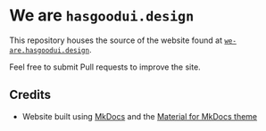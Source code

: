 # We are `hasgoodui.design`

This repository houses the source of the website found at [`we-are.hasgoodui.design`][website].

Feel free to submit Pull requests to improve the site.

## Credits

- Website built using [MkDocs] and the [Material for MkDocs theme][theme]

[website]: https://we-are.hasgoodui.design
[mkdocs]: https://www.mkdocs.org
[theme]: https://squidfunk.github.io/mkdocs-material
